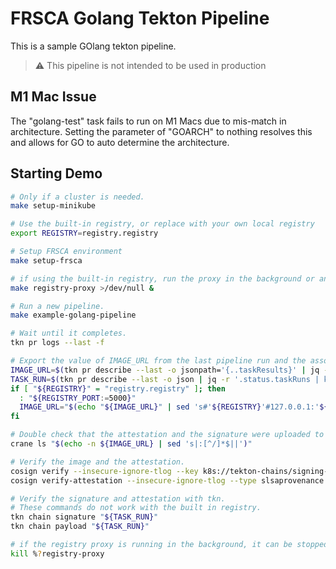 # FRSCA Golang Tekton Pipeline

This is a sample GOlang tekton pipeline.

> :warning: This pipeline is not intended to be used in production

## M1 Mac Issue

The "golang-test" task fails to run on M1 Macs due to mis-match in architecture.
Setting the parameter of "GOARCH" to nothing resolves this and allows for GO to
auto determine the architecture.

## Starting Demo

```bash
# Only if a cluster is needed.
make setup-minikube

# Use the built-in registry, or replace with your own local registry
export REGISTRY=registry.registry

# Setup FRSCA environment
make setup-frsca

# if using the built-in registry, run the proxy in the background or another window
make registry-proxy >/dev/null &

# Run a new pipeline.
make example-golang-pipeline

# Wait until it completes.
tkn pr logs --last -f

# Export the value of IMAGE_URL from the last pipeline run and the associated taskrun name:
IMAGE_URL=$(tkn pr describe --last -o jsonpath='{..taskResults}' | jq -r '.[] | select(.name | match("IMAGE_URL$")) | .value')
TASK_RUN=$(tkn pr describe --last -o json | jq -r '.status.taskRuns | keys[] as $k | {"k": $k, "v": .[$k]} | select(.v.status.taskResults[]?.name | match("IMAGE_URL$")) | .k')
if [ "${REGISTRY}" = "registry.registry" ]; then
  : "${REGISTRY_PORT:=5000}"
  IMAGE_URL="$(echo "${IMAGE_URL}" | sed 's#'${REGISTRY}'#127.0.0.1:'${REGISTRY_PORT}'#')"
fi

# Double check that the attestation and the signature were uploaded to the OCI.
crane ls "$(echo -n ${IMAGE_URL} | sed 's|:[^/]*$||')"

# Verify the image and the attestation.
cosign verify --insecure-ignore-tlog --key k8s://tekton-chains/signing-secrets "${IMAGE_URL}"
cosign verify-attestation --insecure-ignore-tlog --type slsaprovenance --key k8s://tekton-chains/signing-secrets "${IMAGE_URL}"

# Verify the signature and attestation with tkn.
# These commands do not work with the built in registry.
tkn chain signature "${TASK_RUN}"
tkn chain payload "${TASK_RUN}"

# if the registry proxy is running in the background, it can be stopped
kill %?registry-proxy
```
